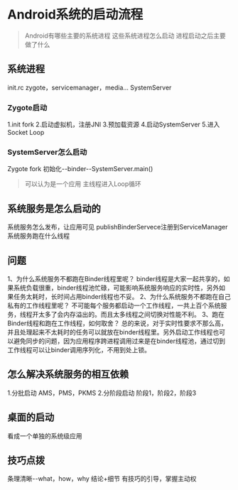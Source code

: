 # Android系统的启动流程
>Android有哪些主要的系统进程
>这些系统进程怎么启动
>进程启动之后主要做了什么

## 系统进程
init.rc
zygote，servicemanager，media...
SystemServer
### Zygote启动
1.init fork
2.启动虚拟机，注册JNI
3.预加载资源
4.启动SystemServer
5.进入Socket Loop
### SystemServer怎么启动
Zygote fork
初始化--binder--SystemServer.main()
>可以认为是一个应用
主线程进入Loop循环
## 系统服务是怎么启动的
系统服务怎么发布，让应用可见
publishBinderServece注册到ServiceManager
系统服务跑在什么线程
## 问题
1、为什么系统服务不都跑在Binder线程里呢？
binder线程是大家一起共享的，如果系统负载很重，binder线程池忙碌，可能影响系统服务响应的实时性，另外如果任务太耗时，长时间占用binder线程也不妥。
2、为什么系统服务不都跑在自己私有的工作线程里呢？
不可能每个服务都启动一个工作线程，一共上百个系统服务，线程开太多了会内存溢出的。而且太多线程之间切换对性能不利。
3、跑在Binder线程和跑在工作线程，如何取舍？
总的来说，对于实时性要求不那么高，并且处理起来不太耗时的任务可以就放在binder线程里。另外启动工作线程也可以避免同步的问题，因为应用程序跨进程调用过来是在binder线程池，通过切到工作线程可以让binder调用序列化，不用到处上锁。
## 怎么解决系统服务的相互依赖
1.分批启动 AMS，PMS，PKMS
2.分阶段启动 阶段1，阶段2，阶段3
## 桌面的启动
看成一个单独的系统级应用
## 技巧点拨
条理清晰--what，how，why
结论+细节
有技巧的引导，掌握主动权
